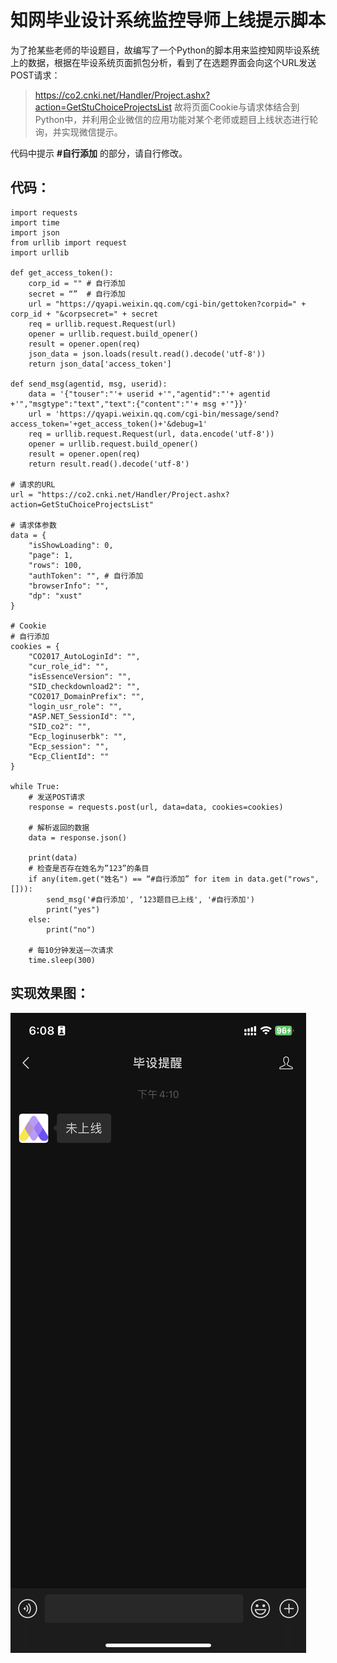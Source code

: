 # 知网毕业设计系统监控导师上线提示脚本

为了抢某些老师的毕设题目，故编写了一个Python的脚本用来监控知网毕设系统上的数据，根据在毕设系统页面抓包分析，看到了在选题界面会向这个URL发送POST请求：
> https://co2.cnki.net/Handler/Project.ashx?action=GetStuChoiceProjectsList
故将页面Cookie与请求体结合到Python中，并利用企业微信的应用功能对某个老师或题目上线状态进行轮询，并实现微信提示。

代码中提示 **#自行添加** 的部分，请自行修改。


## 代码：
```
import requests
import time
import json
from urllib import request
import urllib

def get_access_token():
    corp_id = "" # 自行添加
    secret = “”  # 自行添加
    url = "https://qyapi.weixin.qq.com/cgi-bin/gettoken?corpid=" + corp_id + "&corpsecret=" + secret
    req = urllib.request.Request(url)
    opener = urllib.request.build_opener()
    result = opener.open(req)
    json_data = json.loads(result.read().decode('utf-8'))
    return json_data['access_token']

def send_msg(agentid, msg, userid):
    data = '{"touser":"'+ userid +'","agentid":"'+ agentid +'","msgtype":"text","text":{"content":"'+ msg +'"}}'
    url = 'https://qyapi.weixin.qq.com/cgi-bin/message/send?access_token='+get_access_token()+'&debug=1'
    req = urllib.request.Request(url, data.encode('utf-8'))
    opener = urllib.request.build_opener()
    result = opener.open(req)
    return result.read().decode('utf-8')

# 请求的URL
url = "https://co2.cnki.net/Handler/Project.ashx?action=GetStuChoiceProjectsList"

# 请求体参数
data = {
    "isShowLoading": 0,
    "page": 1,
    "rows": 100,
    "authToken": "", # 自行添加
    "browserInfo": "",
    "dp": "xust"
}

# Cookie
# 自行添加
cookies = {
    "CO2017_AutoLoginId": "",
    "cur_role_id": "",
    "isEssenceVersion": "",
    "SID_checkdownload2": "",
    "CO2017_DomainPrefix": "",
    "login_usr_role": "",
    "ASP.NET_SessionId": "",
    "SID_co2": "",
    "Ecp_loginuserbk": "",
    "Ecp_session": "",
    "Ecp_ClientId": ""
}

while True:
    # 发送POST请求
    response = requests.post(url, data=data, cookies=cookies)
    
    # 解析返回的数据
    data = response.json()
    
    print(data)
    # 检查是否存在姓名为”123”的条目
    if any(item.get("姓名") == “#自行添加” for item in data.get("rows", [])):
        send_msg('#自行添加', ‘123题目已上线', '#自行添加')
        print("yes")
    else:
        print("no")
    
    # 每10分钟发送一次请求
    time.sleep(300)
```

## 实现效果图：
![IMG_BDE51ED51AD9-1.jpeg](/IMG_BDE51ED51AD9-1.jpeg)

